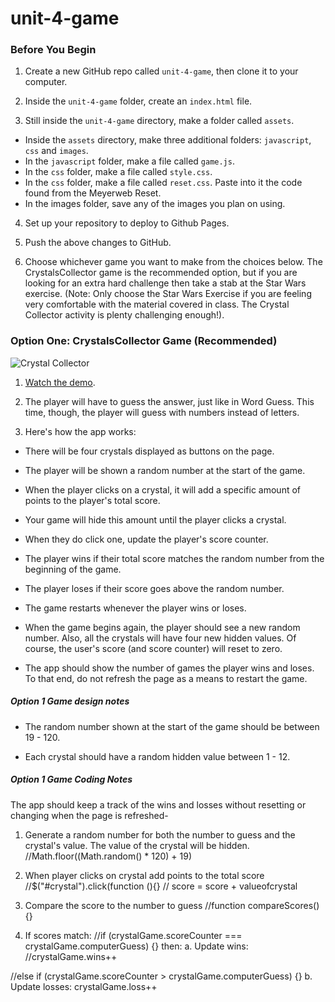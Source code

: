 # unit-4-game
### Before You Begin

1. Create a new GitHub repo called `unit-4-game`, then clone it to your computer.

2. Inside the `unit-4-game` folder, create an `index.html` file.

3. Still inside the `unit-4-game` directory, make a folder called `assets`.
* Inside the `assets` directory, make three additional folders: `javascript`, `css` and `images`.
* In the `javascript` folder, make a file called `game.js`.
* In the `css` folder, make a file called `style.css`.
* In the `css` folder, make a file called `reset.css`. Paste into it the code found from the Meyerweb Reset.
* In the images folder, save any of the images you plan on using.

4. Set up your repository to deploy to Github Pages.

5. Push the above changes to GitHub. 

6. Choose whichever game you want to make from the choices below. The CrystalsCollector game is the recommended option, but if you are looking for an extra hard challenge then take a stab at the Star Wars exercise. (Note: Only choose the Star Wars Exercise if you are feeling very comfortable with the material covered in class. The Crystal Collector activity is plenty challenging enough!).

### Option One: CrystalsCollector Game (Recommended)

![Crystal Collector](Images/1-CrystalCollector.jpg)

1. [Watch the demo](https://youtu.be/yNI0l2FMeCk).

2. The player will have to guess the answer, just like in Word Guess. This time, though, the player will guess with numbers instead of letters. 

3. Here's how the app works:

* There will be four crystals displayed as buttons on the page.

* The player will be shown a random number at the start of the game.

* When the player clicks on a crystal, it will add a specific amount of points to the player's total score. 

* Your game will hide this amount until the player clicks a crystal.
* When they do click one, update the player's score counter.

* The player wins if their total score matches the random number from the beginning of the game.

* The player loses if their score goes above the random number.

* The game restarts whenever the player wins or loses.

* When the game begins again, the player should see a new random number. Also, all the crystals will have four new hidden values. Of course, the user's score (and score counter) will reset to zero.

* The app should show the number of games the player wins and loses. To that end, do not refresh the page as a means to restart the game.

##### Option 1 Game design notes

* The random number shown at the start of the game should be between 19 - 120.

* Each crystal should have a random hidden value between 1 - 12.

##### Option 1 Game Coding Notes
The app should keep a track of the wins and losses without resetting or changing when the page is refreshed-

1. Generate a random number for both the number to guess and the crystal's value. The value of the crystal will be hidden.
//Math.floor((Math.random() * 120) + 19)

2. When player clicks on crystal add points to the total score
//$("#crystal").click(function (){}
// score = score + valueofcrystal

3. Compare the score to the number to guess
//function compareScores() {}

4. If scores match:
//if (crystalGame.scoreCounter === crystalGame.computerGuess) {}
then:
a. Update wins:
//crystalGame.wins++

//else if (crystalGame.scoreCounter > crystalGame.computerGuess) {}
b. Update losses:
crystalGame.loss++





